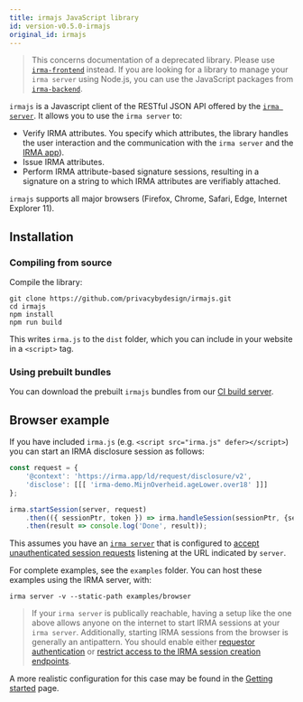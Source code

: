 ```yaml
---
title: irmajs JavaScript library
id: version-v0.5.0-irmajs
original_id: irmajs
---
```


> This concerns documentation of a deprecated library. Please use [`irma-frontend`](irma-frontend.md) instead. If you are looking for a library to manage your `irma server` using Node.js, you can use the JavaScript packages from [`irma-backend`](irma-backend.md).

`irmajs` is a Javascript client of the RESTful JSON API offered by the [`irma server`](https://github.com/privacybydesign/irmago/tree/master/irma). It  allows you to use the `irma server` to:

 * Verify IRMA attributes. You specify which attributes, the library handles the user interaction and the communication with the `irma server` and the [IRMA app](irma-app.md)).
 * Issue IRMA attributes.
 * Perform IRMA attribute-based signature sessions, resulting in a signature on a string to which IRMA attributes are verifiably attached.

`irmajs` supports all major browsers (Firefox, Chrome, Safari, Edge, Internet Explorer 11).

## Installation

### Compiling from source
Compile the library:

    git clone https://github.com/privacybydesign/irmajs.git
    cd irmajs
    npm install
    npm run build

This writes `irma.js` to the `dist` folder, which you can include in your website in a `<script>` tag.

### Using prebuilt bundles

You can download the prebuilt `irmajs` bundles from our [CI build server](https://gitlab.science.ru.nl/irma/github-mirrors/irmajs/-/jobs/artifacts/master/download?job=bundle).

## Browser example

If you have included `irma.js` (e.g. `<script src="irma.js" defer></script>`) you can start an IRMA disclosure session as follows:

```js
const request = {
    '@context': 'https://irma.app/ld/request/disclosure/v2',
    'disclose': [[[ 'irma-demo.MijnOverheid.ageLower.over18' ]]]
};

irma.startSession(server, request)
    .then(({ sessionPtr, token }) => irma.handleSession(sessionPtr, {server, token}))
    .then(result => console.log('Done', result));
```

This assumes you have an [`irma server`](irma-server.md) that is configured to [accept unauthenticated session requests](irma-server.md#requestor-authentication) listening at the URL indicated by `server`.

For complete examples, see the `examples` folder. You can host these examples using the IRMA server, with:

    irma server -v --static-path examples/browser

> If your `irma server` is publically reachable, having a setup like the one above allows anyone on the internet to start IRMA sessions at your `irma server`. Additionally, starting IRMA sessions from the browser is generally an antipattern. You should enable either [requestor authentication](irma-server.md#requestor-authentication) or [restrict access to the IRMA session creation endpoints](irma-server.md#http-server-endpoints).

A more realistic configuration for this case may be found in the [Getting started](getting-started.md#example-configuration-and-irma-session) page.
